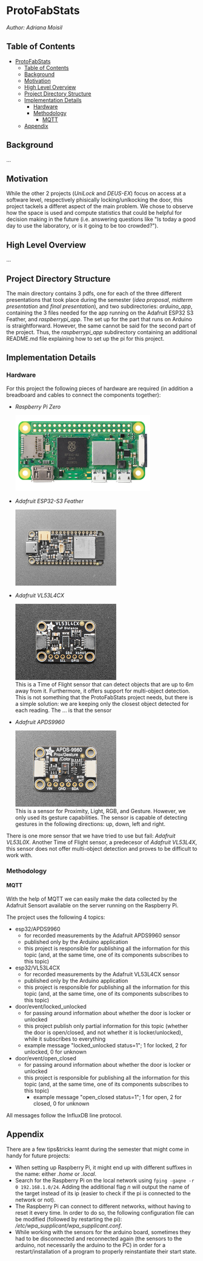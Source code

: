 # ProtoFabStats
*Author: Adriana Moisil*

## Table of Contents
- [ProtoFabStats](#protofabstats)
  - [Table of Contents](#table-of-contents)
  - [Background](#background)
  - [Motivation](#motivation)
  - [High Level Overview](#high-level-overview)
  - [Project Directory Structure](#project-directory-structure)
  - [Implementation Details](#implementation-details)
    - [Hardware](#hardware)
    - [Methodology](#methodology)
      - [MQTT](#mqtt)
  - [Appendix](#appendix)

## Background

...

## Motivation

While the other 2 projects (*UniLock* and *DEUS-EX*) focus on access at a software level, respectively phisically locking/unlkocking the door, this project tackels a differet aspect of the main problem. We chose to observe how the space is used and compute statistics that could be helpful for decision making in the future (i.e. answering questions like "Is today a good day to use the laboratory, or is it going to be too crowded?").

## High Level Overview 

...

## Project Directory Structure

The main directory contains 3 pdfs, one for each of the three different presentations that took place during the semester (*idea proposal*, *midterm presentation* and *final presentation*), and two subdirectories: *arduino_app*, containing the 3 files needed for the app running on the Adafruit ESP32 S3 Feather, and *raspberrypi_app*. The set up for the part that runs on Arduino is straightforward. However, the same cannot be said for the second part of the project. Thus, the *raspberrypi_app* subdirectory containing an additional README.md file explaining how to set up the pi for this project.

## Implementation Details

### Hardware

For this project the following pieces of hardware are required (in addition a breadboard and cables to connect the components together):
* *Raspberry Pi Zero* 
  <div style="text-align:left">
    <img src="images/raspberry_pi_zero.jpg?" height="200px;"/>
  </div>
  
* *Adafruit ESP32-S3 Feather* 
  <div style="text-align:left">
    <img src="images/esp32.jpg" height="200px;"/>
  </div>

* *Adafruit VL53L4CX*
  <div style="text-align:left">
    <img src="images/VL53L4CX.jpg" height="200px;"/>
  </div>
  This is a Time of Flight sensor that can detect objects that are up to 6m away from it. 
  Furthermore, it offers support for multi-object detection. This is not something that the ProtoFabStats project needs, but there is a simple solution: we are keeping only the closest object detected for each reading. The ... is that the sensor

* *Adafruit APDS9960*
  <div style="text-align:left">
    <img src="images/APDS9960.jpg" height="200px;"/>
  </div>
  This is a sensor for Proximity, Light, RGB, and Gesture. However, we only used its gesture capabilities. The sensor is capable of detecting gestures in the following directions: up, down, left and right. 


There is one more sensor that we have tried to use but fail: *Adafruit VL53L0X*. Another Time of Flight sensor, a predecesor of *Adafruit VL53L4X*, this sensor does not offer multi-object detection and proves to be difficult to work with.


### Methodology

#### MQTT

With the help of MQTT we can easily make the data collected by the Adafruit Sensort available on the server running on the Raspberry Pi.

The project uses the following 4 topics:
* esp32/APDS9960
  * for recorded measurements by the Adafruit APDS9960 sensor
  * published only by the Arduino application
  * this project is responsible for publishing all the information for this topic (and, at the same time, one of its components subscribes to this topic)
* esp32/VL53L4CX 
  * for recorded measurements by the Adafruit VL53L4CX sensor
  * published only by the Arduino application
  * this project is responsible for publishing all the information for this topic (and, at the same time, one of its components subscribes to this topic)
* door/event/locked_unlocked 
  * for passing around information about whether the door is locker or unlocked 
  * this project publish only partial information for this topic (whether the door is open/closed, and not whether it is locker/unlocked), while it subscribes to everything
  * example message "locked_unlocked status=1"; 1 for locked, 2 for unlocked, 0 for unknown
* door/event/open_closed 
  * for passing around information about whether the door is locker or unlocked 
  * this project is responsible for publishing all the information for this topic (and, at the same time, one of its components subscribes to this topic)
    * example message "open_closed status=1"; 1 for open, 2 for closed, 0 for unknown


All messages follow the InfluxDB line protocol.

## Appendix

There are a few tips&tricks learnt during the semester that might come in handy for future projects:
* When setting up Raspberry Pi, it might end up with different suffixes in the name: either *.home* or *.local*. 
* Search for the Raspberry Pi on the local network using `fping -gaqne -r 0 192.168.1.0/24`. Adding the additional flag *n* will output the name of the target instead of its ip (easier to check if the pi is connected to the network or not). 
* The Raspberry Pi can connect to different networks, without having to reset it every time. In order to do so, the following configuration file can be modified (followed by restarting the pi): */etc/wpa_supplicant/wpa_supplicant.conf*.
* While working with the sensors for the arduino board, sometimes they had to be disconnected and reconnected again (the sensors to the arduino, not necessarily the arduino to the PC) in order for a restart/installation of a program to properly reinstantiate their start state.